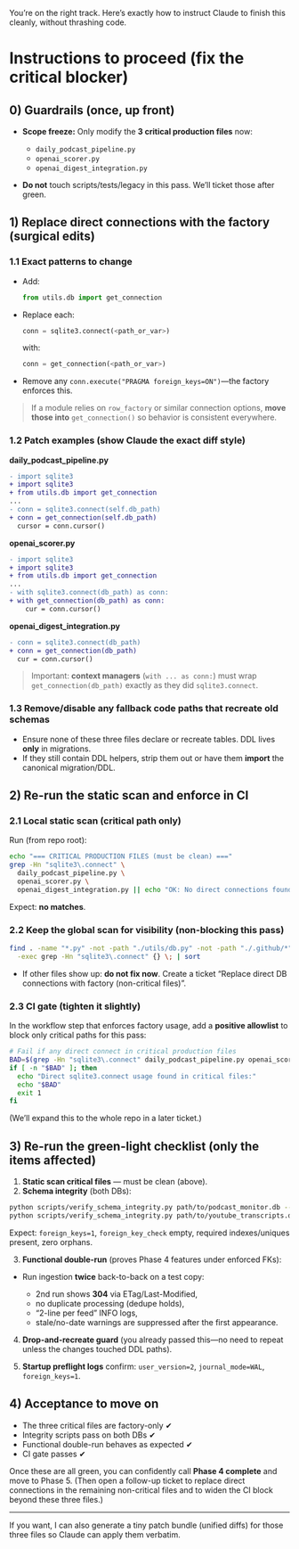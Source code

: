 You’re on the right track. Here’s exactly how to instruct Claude to finish this cleanly, without thrashing code.

# Instructions to proceed (fix the critical blocker)

## 0) Guardrails (once, up front)

* **Scope freeze:** Only modify the **3 critical production files** now:

  * `daily_podcast_pipeline.py`
  * `openai_scorer.py`
  * `openai_digest_integration.py`
* **Do not** touch scripts/tests/legacy in this pass. We’ll ticket those after green.

## 1) Replace direct connections with the factory (surgical edits)

### 1.1 Exact patterns to change

* Add:

  ```python
  from utils.db import get_connection
  ```
* Replace each:

  ```python
  conn = sqlite3.connect(<path_or_var>)
  ```

  with:

  ```python
  conn = get_connection(<path_or_var>)
  ```
* Remove any `conn.execute("PRAGMA foreign_keys=ON")`—the factory enforces this.

> If a module relies on `row_factory` or similar connection options, **move those into** `get_connection()` so behavior is consistent everywhere.

### 1.2 Patch examples (show Claude the exact diff style)

**daily\_podcast\_pipeline.py**

```diff
- import sqlite3
+ import sqlite3
+ from utils.db import get_connection
...
- conn = sqlite3.connect(self.db_path)
+ conn = get_connection(self.db_path)
  cursor = conn.cursor()
```

**openai\_scorer.py**

```diff
- import sqlite3
+ import sqlite3
+ from utils.db import get_connection
...
- with sqlite3.connect(db_path) as conn:
+ with get_connection(db_path) as conn:
    cur = conn.cursor()
```

**openai\_digest\_integration.py**

```diff
- conn = sqlite3.connect(db_path)
+ conn = get_connection(db_path)
  cur = conn.cursor()
```

> Important: **context managers** (`with ... as conn:`) must wrap `get_connection(db_path)` exactly as they did `sqlite3.connect`.

### 1.3 Remove/disable any fallback code paths that recreate old schemas

* Ensure none of these three files declare or recreate tables. DDL lives **only** in migrations.
* If they still contain DDL helpers, strip them out or have them **import** the canonical migration/DDL.

## 2) Re-run the static scan and enforce in CI

### 2.1 Local static scan (critical path only)

Run (from repo root):

```bash
echo "=== CRITICAL PRODUCTION FILES (must be clean) ==="
grep -Hn "sqlite3\.connect" \
  daily_podcast_pipeline.py \
  openai_scorer.py \
  openai_digest_integration.py || echo "OK: No direct connections found"
```

Expect: **no matches**.

### 2.2 Keep the global scan for visibility (non-blocking this pass)

```bash
find . -name "*.py" -not -path "./utils/db.py" -not -path "./.github/*" \
  -exec grep -Hn "sqlite3\.connect" {} \; | sort
```

* If other files show up: **do not fix now**. Create a ticket “Replace direct DB connections with factory (non-critical files)”.

### 2.3 CI gate (tighten it slightly)

In the workflow step that enforces factory usage, add a **positive allowlist** to block only critical paths for this pass:

```bash
# Fail if any direct connect in critical production files
BAD=$(grep -Hn "sqlite3\.connect" daily_podcast_pipeline.py openai_scorer.py openai_digest_integration.py || true)
if [ -n "$BAD" ]; then
  echo "Direct sqlite3.connect usage found in critical files:"
  echo "$BAD"
  exit 1
fi
```

(We’ll expand this to the whole repo in a later ticket.)

## 3) Re-run the green-light checklist (only the items affected)

1. **Static scan critical files** — must be clean (above).
2. **Schema integrity** (both DBs):

```bash
python scripts/verify_schema_integrity.py path/to/podcast_monitor.db --strict
python scripts/verify_schema_integrity.py path/to/youtube_transcripts.db --strict
```

Expect: `foreign_keys=1`, `foreign_key_check` empty, required indexes/uniques present, zero orphans.

3. **Functional double-run** (proves Phase 4 features under enforced FKs):

* Run ingestion **twice** back-to-back on a test copy:

  * 2nd run shows **304** via ETag/Last-Modified,
  * no duplicate processing (dedupe holds),
  * “2-line per feed” INFO logs,
  * stale/no-date warnings are suppressed after the first appearance.

4. **Drop-and-recreate guard** (you already passed this—no need to repeat unless the changes touched DDL paths).

5. **Startup preflight logs** confirm: `user_version=2`, `journal_mode=WAL`, `foreign_keys=1`.

## 4) Acceptance to move on

* The three critical files are factory-only ✔
* Integrity scripts pass on both DBs ✔
* Functional double-run behaves as expected ✔
* CI gate passes ✔

Once these are all green, you can confidently call **Phase 4 complete** and move to Phase 5.
(Then open a follow-up ticket to replace direct connections in the remaining non-critical files and to widen the CI block beyond these three files.)

---

If you want, I can also generate a tiny patch bundle (unified diffs) for those three files so Claude can apply them verbatim.
